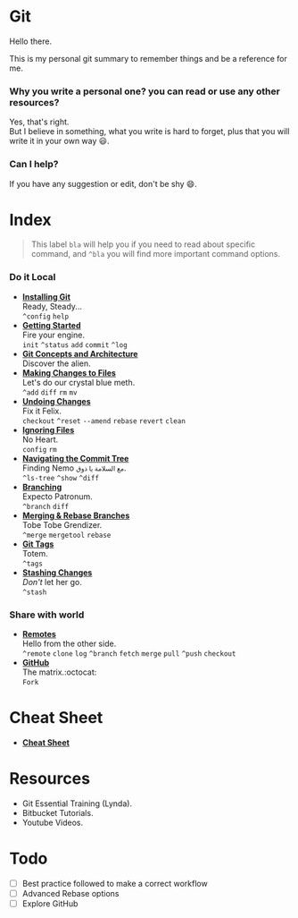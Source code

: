 # Git
Hello there.

This is my personal git summary to remember things and be a reference for me.

### Why you write a personal one? you can read or use any other resources?
Yes, that's right. <br>
But I believe in something, what you write is hard to forget, plus that you will write it in your own way :smiley:.

### Can I help?
If you have any suggestion or edit, don't be shy :smile:.

# Index
> This label <code>bla</code> will help you if you need to read about specific command, and <code>^bla</code> you will find more important command options.

### Do it Local
* **[Installing Git](./docs/1-installing-git.md)** <br>
Ready, Steady... <br>
<code>^config</code> <code>help</code>
* **[Getting Started](./docs/2-getting-started.md)** <br>
Fire your engine. <br>
<code>init</code> <code>^status</code> <code>add</code> <code>commit</code> <code>^log</code>
* **[Git Concepts and Architecture](./docs/3-git-concepts-and-architecture.md)** <br>
Discover the alien.
* **[Making Changes to Files](./docs/4-making-changes-to-files.md)** <br>
Let's do our crystal blue meth. <br>
<code>^add</code> <code>diff</code> <code>rm</code> <code>mv</code>
* **[Undoing Changes](./docs/5-undoing-changes.md)** <br>
Fix it Felix. <br>
<code>checkout</code> <code>^reset</code> <code>--amend</code> <code>rebase</code> <code>revert</code> <code>clean</code>
* **[Ignoring Files](./docs/6-ignoring-files.md)** <br>
No Heart. <br>
<code>config</code> <code>rm</code>
* **[Navigating the Commit Tree](./docs/7-navigating-the-commit-tree.md)** <br>
Finding Nemo <small>مع السلامة يا ذوق</small>. <br>
<code>^ls-tree</code> <code>^show</code> <code>^diff</code>
* **[Branching](./docs/8-branching.md)** <br>
Expecto Patronum. <br>
<code>^branch</code> <code>diff</code>
* **[Merging & Rebase Branches](./docs/9-merging-rebase-branches.md)** <br>
Tobe Tobe Grendizer. <br>
<code>^merge</code> <code>mergetool</code> <code>rebase</code>
* **[Git Tags](./docs/10-git-tags.md)** <br>
Totem. <br>
<code>^tags</code>
* **[Stashing Changes](./docs/11-stashing-changes.md)** <br>
<em>Don't</em> let her go. <br>
<code>^stash</code>

### Share with world
* **[Remotes](./docs/12-remotes.md)** <br>
Hello from the other side. <br>
<code>^remote</code> <code>clone</code> <code>log</code> <code>^branch</code> <code>fetch</code> <code>merge</code> <code>pull</code> <code>^push</code> <code>checkout</code>
* **[GitHub](./docs/13-github.md)** <br>
The matrix.:octocat:<br>
<code>Fork</code>

# Cheat Sheet
* **[Cheat Sheet](./docs/cheat-sheet.md)** <br>

# Resources
* Git Essential Training (Lynda).
* Bitbucket Tutorials.
* Youtube Videos.

# Todo
- [ ] Best practice followed to make a correct workflow
- [ ] Advanced Rebase options
- [ ] Explore GitHub
